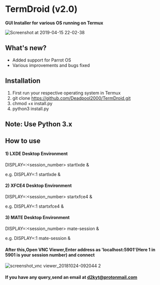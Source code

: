 # TermDroid (v2.0)
**GUI Installer for various OS running on Termux**

![Screenshot at 2019-04-15 22-02-38](https://user-images.githubusercontent.com/32305505/56149678-b7037380-5fca-11e9-8282-9ce21c3ca9e0.png)

## What's new?
- Added support for Parrot OS 
- Various improvements and bugs fixed

## Installation
1) First run your respective operating system in Termux
2) git clone https://github.com/Deadpool2000/TermDroid.git
3) chmod +x install.py
4) python3 install.py

## Note: Use Python 3.x

## How to use

#### 1) LXDE Desktop Environment 
DISPLAY=:<session_number> startlxde &

e.g. DISPLAY=:1 startlxde &

#### 2) XFCE4 Desktop Environment 
DISPLAY=:<session_number> startxfce4 &

e.g. DISPLAY=:1 startxfce4 &

#### 3) MATE Desktop Environment 
DISPLAY=:<session_number> mate-session &

e.g. DISPLAY=:1 mate-session &

#### After this,Open VNC Viewer,Enter address as 'localhost:5901'(Here 1 in 5901 is your session number) and connect 

![screenshot_vnc viewer_20181024-092044 2](https://user-images.githubusercontent.com/32305505/47405269-6ecb6d00-d76e-11e8-8a5e-1ac3d54bbfef.png)



#### If you have any query,send an email at d2kyt@protonmail.com
